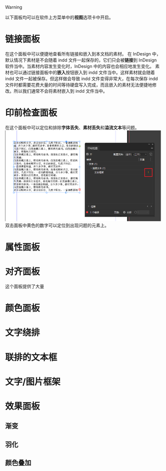 > [!warning]
> 以下面板均可以在软件上方菜单中的**视图**选项卡中开启。

# 链接面板
在这个面板中可以便捷地查看所有链接和嵌入到本文档的素材。
在 InDesign 中，默认情况下素材是不会随着 indd 文件一起保存的，它们只会被**链接**到 InDesign 软件当中。当素材内容发生变化时，InDesign 中的内容也会相应地发生变化。
素材也可以通过链接面板中的**嵌入**按钮嵌入到 indd 文件当中。这样素材就会随着 indd 文件一起被保存。但这样做会导致 indd 文件变得非常大，在每次保存 indd 文件时都需要花费大量的时间等待硬盘写入完成，而且嵌入的素材无法便捷地修改。所以我们通常不会将素材嵌入到 indd 文件当中。

# 印前检查面板
在这个面板中可以定位和排除**字体丢失**、**素材丢失**和**溢流文本**等问题。
![](../data/Pasted%20image%2020230501171751.png)
双击面板中黄色的数字可以定位到出现问题的元素上。

# 属性面板


# 对齐面板
这个面板提供了大量

# 颜色面板

# 文字绕排

# 联排的文本框

# 文字/图片框架

# 效果面板

## 渐变

## 羽化

## 颜色叠加
